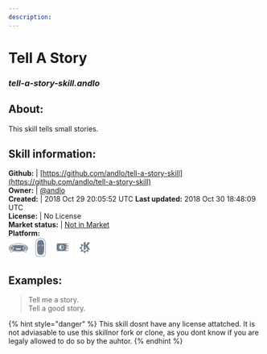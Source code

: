 ```yaml
--- 
description: 
---
```


# Tell A Story  
### _tell-a-story-skill.andlo_  
## About:  
This skill tells small stories.

## Skill information:  
**Github:** | [https://github.com/andlo/tell-a-story-skill](https://github.com/andlo/tell-a-story-skill)  
**Owner:** | [@andlo](https://github.com/andlo)  
**Created:** | 2018 Oct 29 20:05:52 UTC  **Last updated:** 2018 Oct 30 18:48:09 UTC  
**License:** | No License  
**Market status:** | [Not in Market](https://market.mycroft.ai/skill/)  
**Platform:**  
 ![](../.gitbook/assets/mark-1-icon.png)  ![](../.gitbook/assets/mark-2-icon.png)  ![](../.gitbook/assets/picroft-icon.png)  ![](../.gitbook/assets/kde.png)   
## Examples:  
> Tell me a story.  
> Tell a good story.  
  
{% hint style="danger" %}
This skill dosnt have any license attatched. It is not adviasable to use this skillnor fork or clone, as you dont know if you are legaly allowed to do so by the auhtor.
{% endhint %}

